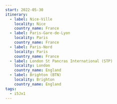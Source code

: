 ```yaml
---
start: 2022-05-30
itinerary:
  - label: Nice-Ville
    locality: Nice
    country_name: France
  - label: Paris-Gare-de-Lyon
    locality: Paris
    country_name: France
  - label: Paris-Nord
    locality: Paris
    country_name: France
  - label: London St Pancras International (STP)
    locality: London
    country_name: England
  - label: Brighton (BTN)
    locality: Brighton
    country_name: England
tags:
  - i5Jx1
---
```

